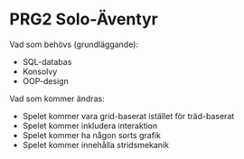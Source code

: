 # PRG2 Solo-Äventyr

Vad som behövs (grundläggande):
* SQL-databas
* Konsolvy
* OOP-design

Vad som kommer ändras:
* Spelet kommer vara grid-baserat istället för träd-baserat
* Spelet kommer inkludera interaktion
* Spelet kommer ha någon sorts grafik
* Spelet kommer innehålla stridsmekanik